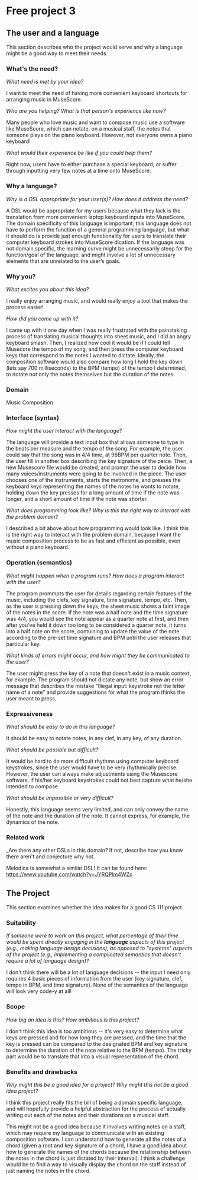 # Free project 3


## The user and a language
This section describes who the project would serve and why a language might be a
good way to meet their needs.

### What's the need?
_What need is met by your idea?_

I want to meet the need of having more convenient keyboard shortcuts for arranging music in MuseScore.

_Who are you helping? What is that person's experience like now?_

Many people who love music and want to compose music use a software like MuseScore, which can notate, on a musical staff, the notes that someone plays on the piano keyboard. However, not everyone owns a piano keyboard! 

_What would their experience be like if you could help them?_

Right now, users have to either purchase a special keyboard, or suffer through inputting very few notes at a time onto MuseScore. 
 
### Why a language?
_Why is a DSL appropriate for your user(s)? How does it address the need?_

A DSL would be appropriate for my users because what they lack is the translation from more convenient laptop keyboard inputs into MuseScore. The domain specificity of this language is important; this language does not have to perform the function of a general programming language, but what it should do is provide just enough functionality for users to translate their computer keyboard strokes into MuseScore dication. If the language was not domain specific, the learning curve might be unnecessarily steep for the function/goal of the language, and might involve a lot of unnecessary elements that are unrelated to the user’s goals. 

### Why you?

_What excites you about this idea?_

I really enjoy arranging music, and would really enjoy a tool that makes the process easier! 

_How did you come up with it?_

I came up with it one day when I was really frustrated with the painstaking process of translating musical thoughts into sheet music, and I did an angry keyboard smash. Then, I realized how cool it would be if I could tell Musecore the tempo of my song, and then press the computer keyboard keys that correspond to the notes I wanted to dictate. Ideally, the composition software would also compare how long I hold the key down (lets say 700 milliseconds) to the BPM (tempo) of the tempo I determined, to notate not only the notes themselves but the duration of the notes.

### Domain
Music Composition 


### Interface (syntax)
_How might the user interact with the language?_

The language will provide a text input box that allows someone to type in the beats per measure and the tempo of the song. For example, the user could say that the song was in 4/4 time, at 96BPM per quarter note. Then, the user fill in another box describing the key signature of the peice. Then, a new Musescore file would be created, and prompt the user to decide how many voices/instruments were going to be involved in the piece. The user chooses one of the instruments, starts the metronome, and presses the keyboard keys representing the names of the notes he wants to notate, holding down the key presses for a long amount of time if the note was longer, and a short amount of time if the note was shorter. 

_What does programming look like? Why is this the right way to interact with the problem domain?_ 

I described a bit above about how programming would look like. I think this is the right way to interact with the problem domain, because I want the music composition process to be as fast and efficient as possible, even without a piano keyboard.


### Operation (semantics)
_What might happen when a program runs? How does a program interact with the user?_

The program prommpts the user for details regarding certain features of the music, including the clefs, key signature, time signature, tempo, etc. Then, as the user is pressing down the keys, the sheet music shows a faint image of the notes in the score. If the note was a half note and the time signature was 4/4, you would see the note appear as a quarter note at first, and then after you've held it down too long to be considered a quarter note, it turns into a half note on the score, contuining to update the value of the note according to the pre-set time signature and BPM until the user releases that particular key.

_What kinds of errors might occur, and how might they be communicated to the user?_

The user might press the key of a note that doesn't exist in a music context, for example. The program should not dictate any note, but show an error message that describes the mistake "Illegal input: keystroke not the letter name of a note" and provide suggestions for what the program thinks the user meant to press. 

### Expressiveness
_What should be easy to do in this language?_

It should be easy to notate notes, in any clef, in any key, of any duration. 

_What should be possible but difficult?_ 

It would be hard to do more difficult rhythms using computer keyboard keystrokes, since the user would have to be very rhythmically precise. However, the user can always make adjustments using the Musescore software, if his/her keyboard keystrokes could not best capture what he/she intended to compose.

_What should be impossible or very difficult?_

Honestly, this language seems very limited, and can only convey the name of the note and the duration of the note. It cannot express, for example, the dynamics of the note.

### Related work
_Are there any other DSLs in this domain? If not, describe how you know there
aren't and conjecture why not. 

Melodica is somewhat a similar DSL! It can be found here: https://www.youtube.com/watch?v=JYRQPlm4WZo


## The Project
This section examines whether the idea makes for a good CS 111 project.


### Suitability
_If someone were to work on this project, what percentage of their time would be
spent directly engaging in the **language** aspects of this project (e.g.,
making language design decisions), as opposed to "systems" aspects of the
project (e.g., implementing a complicated semantics that doesn't require a lot
of language design)?_

I don't think there will be a lot of language decisions -- the input I need only requires 4 basic pieces of information from the user (key signature, clef, tempo in BPM, and time signature). None of the semantics of the language will look very code-y at all! 

### Scope
_How big an idea is this? How ambitious is this project?_

I don't think this idea is too ambitious -- it's very easy to determine what keys are pressed and for how long they are pressed, and the time that the key is pressed can be compared to the designated BPM and key signature to determine the duration of the note relative to the BPM (tempo). The tricky part would be to translate that into a visual representation of the chord. 

### Benefits and drawbacks
_Why might this be a good idea for a project? Why might this not be a good idea 
project?_

I think this project really fits the bill of being a domain specific language, and will hopefully provide a helpful abstraction for the process of actually writing out each of the notes and their durations on a musical staff.

This might not be a good idea because it involves writing notes on a staff, which may require my language to communicate with an existing composition software. I can understand how to generate all the notes of a chord (given a root and key signature of a chord, I have a good idea about how to generate the names of the chords because the relationship between the notes in the chord is just dictated by their interval). I think a challenge would be to find a way to visually display the chord on the staff instead of just naming the notes in the chord.



